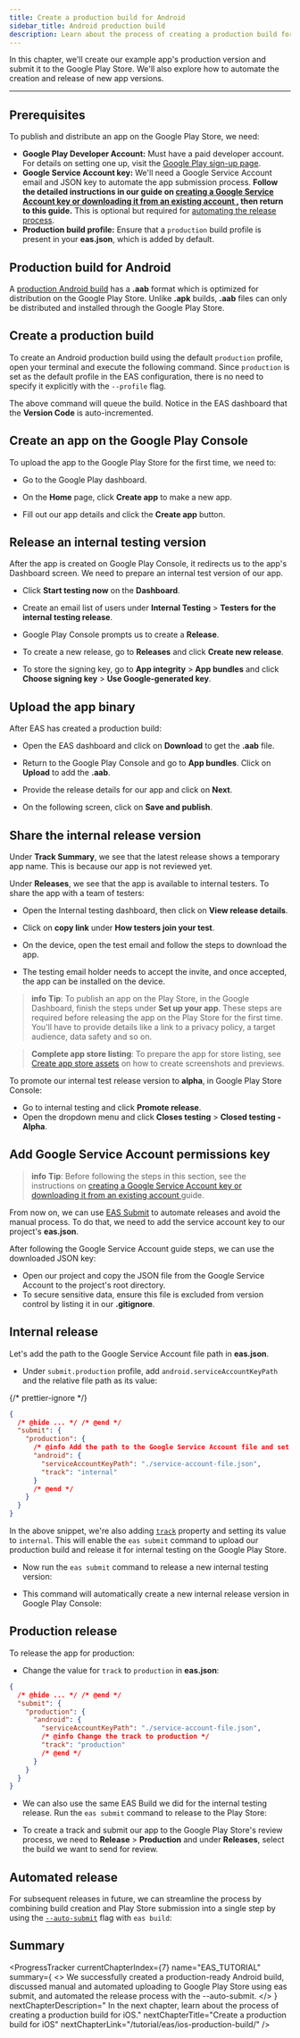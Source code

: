 ```yaml
---
title: Create a production build for Android
sidebar_title: Android production build
description: Learn about the process of creating a production build for Android and automating the release process.
---
```


In this chapter, we'll create our example app's production version and submit it to the Google Play Store. We'll also explore how to automate the creation and release of new app versions.

---

## Prerequisites

To publish and distribute an app on the Google Play Store, we need:

- **Google Play Developer Account:** Must have a paid developer account. For details on setting one up, visit the [Google Play sign-up page](https://play.google.com/apps/publish/signup/).
- **Google Service Account key:** We'll need a Google Service Account email and JSON key to automate the app submission process. **Follow the detailed instructions in our guide on [creating a Google Service Account key or downloading it from an existing account ](https://expo.fyi/creating-google-service-account), then return to this guide.** This is optional but required for [automating the release process](#automated-release).
- **Production build profile:** Ensure that a `production` build profile is present in your **eas.json**, which is added by default.

## Production build for Android

A [production Android build](/build/eas-json/#production-builds) has a **.aab** format which is optimized for distribution on the Google Play Store. Unlike **.apk** builds, **.aab** files can only be distributed and installed through the Google Play Store.

## Create a production build

To create an Android production build using the default `production` profile, open your terminal and execute the following command. Since `production` is set as the default profile in the EAS configuration, there is no need to specify it explicitly with the `--profile` flag.

The above command will queue the build. Notice in the EAS dashboard that the **Version Code** is auto-incremented.

## Create an app on the Google Play Console

To upload the app to the Google Play Store for the first time, we need to:

- Go to the Google Play dashboard.
- On the **Home** page, click **Create app** to make a new app.

- Fill out our app details and click the **Create app** button.

## Release an internal testing version

After the app is created on Google Play Console, it redirects us to the app's Dashboard screen. We need to prepare an internal test version of our app.

- Click **Start testing now** on the **Dashboard**.

- Create an email list of users under **Internal Testing** > **Testers for the internal testing release**.

- Google Play Console prompts us to create a **Release**.
- To create a new release, go to **Releases** and click **Create new release**.

- To store the signing key, go to **App integrity** > **App bundles** and click **Choose signing key** > **Use Google-generated key**.

## Upload the app binary

After EAS has created a production build:

- Open the EAS dashboard and click on **Download** to get the **.aab** file.

- Return to the Google Play Console and go to **App bundles**. Click on **Upload** to add the **.aab**.
- Provide the release details for our app and click on **Next**.
- On the following screen, click on **Save and publish**.

## Share the internal release version

Under **Track Summary**, we see that the latest release shows a temporary app name. This is because our app is not reviewed yet.

Under **Releases**, we see that the app is available to internal testers. To share the app with a team of testers:

- Open the Internal testing dashboard, then click on **View release details**.
- Click on **copy link** under **How testers join your test**.

- On the device, open the test email and follow the steps to download the app.

- The testing email holder needs to accept the invite, and once accepted, the app can be installed on the device.

> **info** **Tip**: To publish an app on the Play Store, in the Google Dashboard, finish the steps under **Set up your app**. These steps are required before releasing the app on the Play Store for the first time. You'll have to provide details like a link to a privacy policy, a target audience, data safety and so on.

> **Complete app store listing**: To prepare the app for store listing, see [Create app store assets](/guides/store-assets/) on how to create screenshots and previews.

<Collapsible summary="Promoting a testing release">

To promote our internal test release version to **alpha**, in Google Play Store Console:

- Go to internal testing and click **Promote release**.
- Open the dropdown menu and click **Closes testing** > **Closed testing - Alpha**.

</Collapsible>

## Add Google Service Account permissions key

> **info** **Tip**: Before following the steps in this section, see the instructions on [creating a Google Service Account key or downloading it from an existing account ](https://expo.fyi/creating-google-service-account) guide.

From now on, we can use [EAS Submit](/submit/introduction/) to automate releases and avoid the manual process. To do that, we need to add the service account key to our project's **eas.json**.

After following the Google Service Account guide steps, we can use the downloaded JSON key:

- Open our project and copy the JSON file from the Google Service Account to the project's root directory.
- To secure sensitive data, ensure this file is excluded from version control by listing it in our **.gitignore**.

## Internal release

Let's add the path to the Google Service Account file path in **eas.json**.

- Under `submit.production` profile, add `android.serviceAccountKeyPath` and the relative file path as its value:

{/* prettier-ignore */}
```json
{
  /* @hide ... */ /* @end */
  "submit": {
    "production": {
      /* @info Add the path to the Google Service Account file and set <CODE>track</CODE> to <CODE>internal</CODE> */
      "android": {
        "serviceAccountKeyPath": "./service-account-file.json",
        "track": "internal"
      }
      /* @end */
    }
  }
}
```

In the above snippet, we're also adding [`track`](/eas/json/#track) property and setting its value to `internal`. This will enable the `eas submit` command to upload our production build and release it for internal testing on the Google Play Store.

- Now run the `eas submit` command to release a new internal testing version:

- This command will automatically create a new internal release version in Google Play Console:

## Production release

To release the app for production:

- Change the value for `track` to `production` in **eas.json**:

```json
{
  /* @hide ... */ /* @end */
  "submit": {
    "production": {
      "android": {
        "serviceAccountKeyPath": "./service-account-file.json",
        /* @info Change the track to production */
        "track": "production"
        /* @end */
      }
    }
  }
}
```

- We can also use the same EAS Build we did for the internal testing release. Run the `eas submit` command to release to the Play Store:

- To create a track and submit our app to the Google Play Store's review process, we need to **Release** > **Production** and under **Releases**, select the build we want to send for review.

## Automated release

For subsequent releases in future, we can streamline the process by combining build creation and Play Store submission into a single step by using the [`--auto-submit`](/build/automate-submissions/) flag with `eas build`:

## Summary

<ProgressTracker
  currentChapterIndex={7}
  name="EAS_TUTORIAL"
  summary={
    <>
      We successfully created a production-ready Android build, discussed manual and automated
      uploading to Google Play Store using eas submit, and automated the release
      process with the --auto-submit.
    </>
  }
  nextChapterDescription="
In the next chapter, learn about the process of creating a production build for iOS."
  nextChapterTitle="Create a production build for iOS"
  nextChapterLink="/tutorial/eas/ios-production-build/"
/>